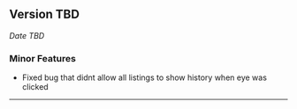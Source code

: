 
## Version TBD
_Date TBD_

### Minor Features
* Fixed bug that didnt allow all listings to show history when eye was clicked

---

